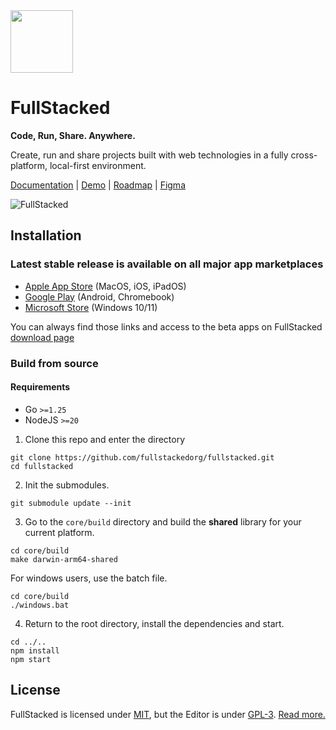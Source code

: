 <img height=100 width=100 src="https://files.fullstacked.org/app-icon.svg" />

# FullStacked

**Code, Run, Share. Anywhere.**

Create, run and share projects built with web technologies in a fully cross-platform, local-first environment.

[Documentation](https://docs.fullstacked.org) | [Demo](https://demo.fullstacked.org) | [Roadmap](https://fullstacked.notion.site/FullStacked-Editor-Roadmap-ebfcb685b77446c7a7898c05b219215e) | [Figma](https://www.figma.com/design/xb3JBRCvEWpbwGda03T5QQ/Mockups)

![FullStacked](https://files.fullstacked.org/fullstacked.png)

## Installation

### Latest stable release is available on all major app marketplaces

- [Apple App Store](https://apps.apple.com/ca/app/fullstacked/id6477835950) (MacOS, iOS, iPadOS)
- [Google Play](https://play.google.com/store/apps/details?id=org.fullstacked.editor) (Android, Chromebook)
- [Microsoft Store](https://apps.microsoft.com/detail/9p987qm508vc?hl=en-us) (Windows 10/11)

You can always find those links and access to the beta apps on FullStacked [download page](https://fullstacked.org/download)

### Build from source

#### Requirements

- Go `>=1.25`
- NodeJS `>=20`

1. Clone this repo and enter the directory
```
git clone https://github.com/fullstackedorg/fullstacked.git
cd fullstacked
```
2. Init the submodules.
```
git submodule update --init
```
3. Go to the `core/build` directory and build the **shared** library for your current platform.
```
cd core/build
make darwin-arm64-shared
```
For windows users, use the batch file.
```
cd core/build
./windows.bat
```
4. Return to the root directory, install the dependencies and start.
```
cd ../..
npm install
npm start
```

## License

FullStacked is licensed under [MIT](https://github.com/fullstackedorg/fullstacked/blob/main/LICENSE), but the Editor is under [GPL-3](https://github.com/fullstackedorg/editor/blob/main/LICENSE). [Read more.](https://docs.fullstacked.org/#/license)